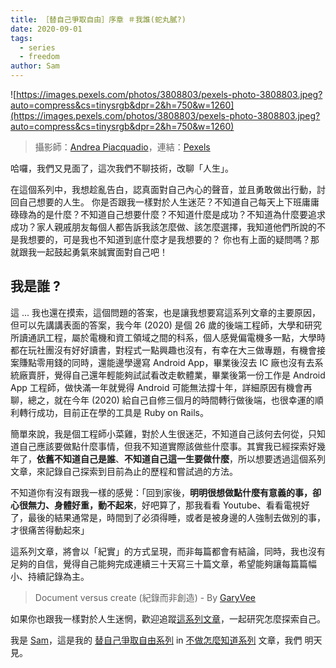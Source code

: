 ```yaml
---
title: ［替自己爭取自由］序章 ＃我誰(蛇丸膩?)
date: 2020-09-01
tags:
  - series
  - freedom
author: Sam
---
```


![https://images.pexels.com/photos/3808803/pexels-photo-3808803.jpeg?auto=compress&cs=tinysrgb&dpr=2&h=750&w=1260](https://images.pexels.com/photos/3808803/pexels-photo-3808803.jpeg?auto=compress&cs=tinysrgb&dpr=2&h=750&w=1260)

> 攝影師：[Andrea Piacquadio](https://www.pexels.com/zh-tw/@olly?utm_content=attributionCopyText&utm_medium=referral&utm_source=pexels)，連結：[Pexels](https://www.pexels.com/zh-tw/photo/3808803/?utm_content=attributionCopyText&utm_medium=referral&utm_source=pexels)
>

哈囉，我們又見面了，這次我們不聊技術，改聊「人生」。

在這個系列中，我想趁亂告白，認真面對自己內心的聲音，並且勇敢做出行動，討回自己想要的人生。 你是否跟我一樣對於人生迷茫？不知道自己每天上下班庸庸碌碌為的是什麼？不知道自己想要什麼？不知道什麼是成功？不知道為什麼要追求成功？家人親戚朋友每個人都告訴我該怎麼做、該怎麼選擇，我知道他們所說的不是我想要的，可是我也不知道到底什麼才是我想要的？ 你也有上面的疑問嗎？那就跟我一起鼓起勇氣來誠實面對自己吧！

## 我是誰 ?

這 ... 我也還在摸索，這個問題的答案，也是讓我想要寫這系列文章的主要原因，但可以先講講表面的答案，我今年 (2020) 是個 26 歲的後端工程師，大學和研究所讀通訊工程，屬於電機和資工領域之間的科系，個人感覺偏電機多一點，大學時都在玩社團沒有好好讀書，對程式一點興趣也沒有，有幸在大三做專題，有機會接案賺點零用錢的同時，還能邊學邊寫 Android App，畢業後沒去 IC 廠也沒有去系統廠賣肝，覺得自己還年輕能夠試試看改走軟體業，畢業後第一份工作是 Android App 工程師，做快滿一年就覺得 Android 可能無法撐十年，詳細原因有機會再聊，總之，就在今年 (2020) 給自己自修三個月的時間轉行做後端，也很幸運的順利轉行成功，目前正在學的工具是 Ruby on Rails。

簡單來說，我是個工程師小菜雞，對於人生很迷茫，不知道自己該何去何從，只知道自己應該要做點什麼事情，但我不知道實際該做些什麼事。其實我已經探索好幾年了，**依舊不知道自己是誰**、**不知道自己這一生要做什麼**，所以想要透過這個系列文章，來記錄自己探索到目前為止的歷程和嘗試過的方法。

不知道你有沒有跟我一樣的感覺：「回到家後，**明明很想做點什麼有意義的事，卻心很無力、身體好重，動不起來**，好吧算了，那我看看 Youtube、看看電視好了，最後的結果通常是，時間到了必須得睡，或者是被身邊的人強制去做別的事，才很痛苦得動起來」

這系列文章，將會以「紀實」的方式呈現，而非每篇都會有結論，同時，我也沒有足夠的自信，覺得自己能夠完成連續三十天寫三十篇文章，希望能夠讓每篇篇幅小、持續記錄為主。

> Document versus create (紀錄而非創造)     - By [GaryVee](https://youtu.be/0Wl2_8zIjHw?t=775)
>

如果你也跟我一樣對於人生迷惘，歡迎追蹤[這系列文章](https://ithelp.ithome.com.tw/users/20124548/ironman/3232)，一起研究怎麼探索自己。

我是 [Sam](http://imrongson.com)，這是我的 [替自己爭取自由系列](https://ithelp.ithome.com.tw/users/20124548/ironman/3232) in [不做怎麼知道系列](https://ithelp.ithome.com.tw/articles/10229987) 文章，我們 明天見。
